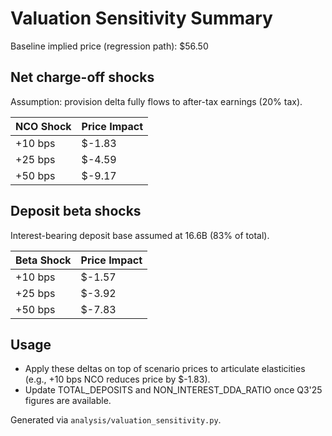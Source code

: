 # Valuation Sensitivity Summary

Baseline implied price (regression path): $56.50

## Net charge-off shocks

Assumption: provision delta fully flows to after-tax earnings (20% tax).

| NCO Shock | Price Impact |
|-----------|--------------|
| +10 bps | $-1.83 |
| +25 bps | $-4.59 |
| +50 bps | $-9.17 |

## Deposit beta shocks

Interest-bearing deposit base assumed at 16.6B (83% of total).

| Beta Shock | Price Impact |
|------------|--------------|
| +10 bps | $-1.57 |
| +25 bps | $-3.92 |
| +50 bps | $-7.83 |

## Usage

- Apply these deltas on top of scenario prices to articulate elasticities (e.g., +10 bps NCO reduces price by $-1.83).
- Update TOTAL_DEPOSITS and NON_INTEREST_DDA_RATIO once Q3'25 figures are available.

Generated via `analysis/valuation_sensitivity.py`.
